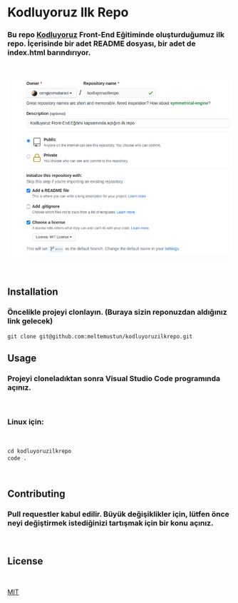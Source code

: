 

# Kodluyoruz Ilk Repo

### Bu repo  [Kodluyoruz](https://www.kodluyoruz.org/) Front-End Eğitiminde oluşturduğumuz ilk repo. İçerisinde bir adet README dosyası, bir adet de index.html barındırıyor.

<br />

![proje görsel](https://github.com/Kodluyoruz/taskforce/blob/main/git/odev1/figures/github.png?raw=true)

<br />

## Installation  

### Öncelikle projeyi clonlayın. (Buraya sizin reponuzdan aldığınız link gelecek)  

```
git clone git@github.com:meltemustun/kodluyoruzilkrepo.git
```

## Usage

### Projeyi cloneladıktan sonra Visual Studio Code programında açınız.
<br /> 

### Linux için:
<br />

```
cd kodluyoruzilkrepo
code .
```
<br /> 

## Contributing


### Pull requestler kabul edilir. Büyük değişiklikler için, lütfen önce neyi değiştirmek istediğinizi tartışmak için bir konu açınız.


<br />

## License
<br />

[MIT](https://choosealicense.com/licenses/mit/)





